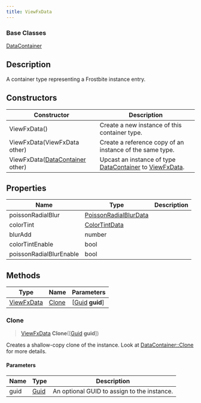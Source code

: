```yaml
---
title: ViewFxData
---
```

### Base Classes

[DataContainer](/vext/ref/shared/class/datacontainer)

## Description

A container type representing a Frostbite instance entry.

## Constructors

| Constructor                                                           | Description                                                                                                 |
| --------------------------------------------------------------------- | ----------------------------------------------------------------------------------------------------------- |
| ViewFxData()                                                          | Create a new instance of this container type.                                                               |
| ViewFxData(ViewFxData other)                                          | Create a reference copy of an instance of the same type.                                                    |
| ViewFxData([DataContainer](/vext/ref/shared/class/datacontainer) other) | Upcast an instance of type [DataContainer](/vext/ref/shared/class/datacontainer) to [ViewFxData](/vext/ref/fb/viewfxdata/). |

## Properties

| Name                    | Type                                           | Description |
| ----------------------- | ---------------------------------------------- | ----------- |
| poissonRadialBlur       | [PoissonRadialBlurData](/vext/ref/fb/poissonradialblurdata/) |             |
| colorTint               | [ColorTintData](/vext/ref/fb/colortintdata/)                 |             |
| blurAdd                 | number                                         |             |
| colorTintEnable         | bool                                           |             |
| poissonRadialBlurEnable | bool                                           |             |

## Methods

| Type                     | Name            | Parameters                                     |
| ------------------------ | --------------- | ---------------------------------------------- |
| [ViewFxData](/vext/ref/fb/viewfxdata/) | [Clone](#clone) | \[[Guid](/vext/ref/shared/class/guid) **guid**\] |

### Clone

> [ViewFxData](/vext/ref/fb/viewfxdata/) **Clone**(\[[Guid](/vext/ref/shared/class/guid) **guid**\])

Creates a shallow-copy clone of the instance. Look at [DataContainer::Clone](/vext/ref/shared/class/datacontainer#clone) for more details.

#### Parameters

| Name | Type         | Description                                 |
| ---- | ------------ | ------------------------------------------- |
| guid | [Guid](/vext/ref/shared/class/guid/) | An optional GUID to assign to the instance. |
